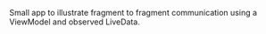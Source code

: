Small app to illustrate fragment to fragment communication using a ViewModel and observed LiveData.
